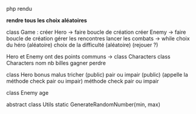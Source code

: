 php rendu

**rendre tous les choix aléatoires**

class Game :
  créer Hero -> faire boucle de création
  créer Enemy -> faire boucle de création
  gérer les rencontres
  lancer les combats -> while
  choix du héro (aléatoire)
  choix de la difficulté (aléatoire)
  (rejouer ?)

Hero et Enemy ont des points communs -> class Characters
class Characters
  nom
  nb billes
  gagner
  perdre

class Hero
  bonus
  malus
  tricher (public)
  pair ou impair (public) (appelle la méthode check pair ou impair)
  méthode check pair ou impair

class Enemy
  age

abstract class Utils
  static GenerateRandomNumber(min, max)
